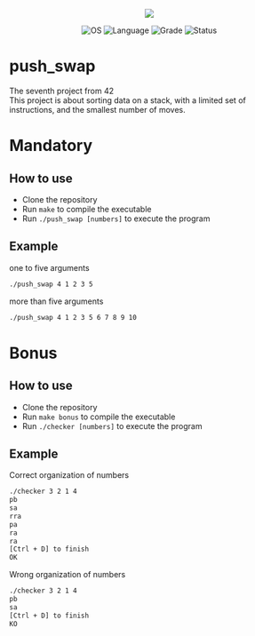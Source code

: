 
<p align="center">
    <img src="https://game.42sp.org.br/static/assets/achievements/push_swapm.png">
</p>

<p align="center">
    <img src="https://img.shields.io/badge/OS-Linux-blue" alt="OS">
    <img src="https://img.shields.io/badge/Language-C%20%7C%20C%2B%2B-orange.svg" alt="Language">
    <img src="https://img.shields.io/badge/Grade-125%2F100-brightgreen.svg" alt="Grade">
    <img src="https://img.shields.io/badge/Status-Completed-brightgreen.svg" alt="Status">
</p>

# push_swap
The seventh project from 42<br>
This project is about sorting data on a stack, with a limited set of instructions, and the smallest number of moves.

# Mandatory
## How to use
- Clone the repository
- Run `make` to compile the executable
- Run `./push_swap [numbers]` to execute the program

## Example
one to five arguments
``` bash
./push_swap 4 1 2 3 5
```

more than five arguments
``` bash
./push_swap 4 1 2 3 5 6 7 8 9 10
```


# Bonus
## How to use
- Clone the repository
- Run `make bonus` to compile the executable
- Run `./checker [numbers]` to execute the program

## Example
Correct organization of numbers
``` bash
./checker 3 2 1 4
pb
sa
rra
pa
ra
ra
[Ctrl + D] to finish
OK
```

Wrong organization of numbers
``` bash
./checker 3 2 1 4
pb
sa
[Ctrl + D] to finish
KO
```

